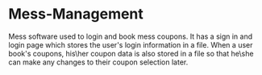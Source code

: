 # Mess-Management
Mess software used to login and book mess coupons.
It has a sign in and login page which stores the user's login information in a file.
When a user book's coupons, his\her coupon data is also stored in a file so that he\she can make any changes to their coupon selection later.
